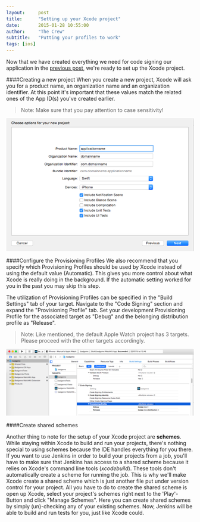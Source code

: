 ```yaml
---
layout:     post
title:      "Setting up your Xcode project"
date:       2015-01-28 10:55:00
author:     "The Crew"
subtitle:	"Putting your profiles to work"
tags: [ios]
---
```


Now that we have created everything we need for code signing our application in the [previous post](http://ciforios.github.io/2015/01/29/Code-Signing/), we're ready to set up the Xcode project.

####Creating a new project
When you create a new project, Xcode will ask you for a product name, an organization name and an organization identifier. At this point it's important that these values match the related ones of the App ID(s) you've created earlier.

> Note: Make sure that you pay attention to case sensitivity!

![image](/img/xcode-create-project.png)

####Configure the Provisioning Profiles
We also recommend that you specify which Provisioning Profiles should be used by Xcode instead of using the default value (Automatic). This gives you more control about what Xcode is really doing in the background. If the automatic setting worked for you in the past you may skip this step.

The utilization of Provisioning Profiles can be specified in the "Build Settings" tab of your target. Navigate to the "Code Signing" section and expand the "Provisioning Profile" tab. Set your development Provisioning Profile for the associated target as "Debug" and the belonging distribution profile as "Release".

> Note: Like mentioned, the default Apple Watch project has 3 targets. Please proceed with the other targets accordingly.

![image](/img/xcode-provisioning.png)

####Create shared schemes

Another thing to note for the setup of your Xcode project are **schemes**. While staying within Xcode to build and run your projects, there's nothing special to using schemes because the IDE handles everything for you there. If you want to use Jenkins in order to build your projects from a job, you'll have to make sure that Jenkins has access to a shared scheme because it relies on Xcode's command line tools (*xcodebuild*). These tools don't automatically create a scheme for running the job. This is why we'll make Xcode create a shared scheme which is just another file put under version control for your project. All you have to do to create the shared scheme is open up Xcode, select your project's schemes right next to the 'Play'-Button and click "Manage Schemes". Here you can create shared schemes by simply (un)-checking any of your existing schemes. Now, Jenkins will be able to build and run tests for you, just like Xcode could.